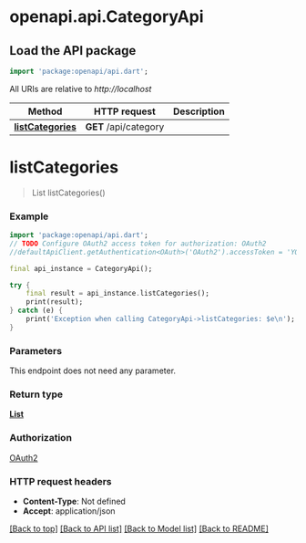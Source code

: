 # openapi.api.CategoryApi

## Load the API package
```dart
import 'package:openapi/api.dart';
```

All URIs are relative to *http://localhost*

Method | HTTP request | Description
------------- | ------------- | -------------
[**listCategories**](CategoryApi.md#listcategories) | **GET** /api/category | 


# **listCategories**
> List<CategoryDTO> listCategories()



### Example
```dart
import 'package:openapi/api.dart';
// TODO Configure OAuth2 access token for authorization: OAuth2
//defaultApiClient.getAuthentication<OAuth>('OAuth2').accessToken = 'YOUR_ACCESS_TOKEN';

final api_instance = CategoryApi();

try {
    final result = api_instance.listCategories();
    print(result);
} catch (e) {
    print('Exception when calling CategoryApi->listCategories: $e\n');
}
```

### Parameters
This endpoint does not need any parameter.

### Return type

[**List<CategoryDTO>**](CategoryDTO.md)

### Authorization

[OAuth2](../README.md#OAuth2)

### HTTP request headers

 - **Content-Type**: Not defined
 - **Accept**: application/json

[[Back to top]](#) [[Back to API list]](../README.md#documentation-for-api-endpoints) [[Back to Model list]](../README.md#documentation-for-models) [[Back to README]](../README.md)


